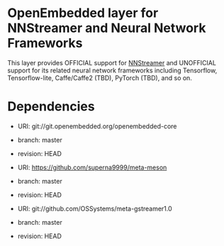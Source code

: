 # OpenEmbedded layer for NNStreamer and Neural Network Frameworks

This layer provides OFFICIAL support for [NNStreamer](https://github.com/nnsuite/nnstreamer) and UNOFFICIAL support for its related neural network frameworks including Tensorflow, Tensorflow-lite, Caffe/Caffe2 (TBD), PyTorch (TBD), and so on.


# Dependencies

- URI: git://git.openembedded.org/openembedded-core
- branch: master
- revision: HEAD

- URI: https://github.com/superna9999/meta-meson
- branch: master
- revision: HEAD

- URI: git://github.com/OSSystems/meta-gstreamer1.0
- branch: master
- revision: HEAD

